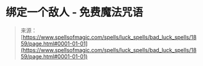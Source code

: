 <!--yml

category: 未分类

date: 2024-06-12 18:35:15

-->

# 绑定一个敌人 - 免费魔法咒语

> 来源：[https://www.spellsofmagic.com/spells/luck_spells/bad_luck_spells/1859/page.html#0001-01-01](https://www.spellsofmagic.com/spells/luck_spells/bad_luck_spells/1859/page.html#0001-01-01)
